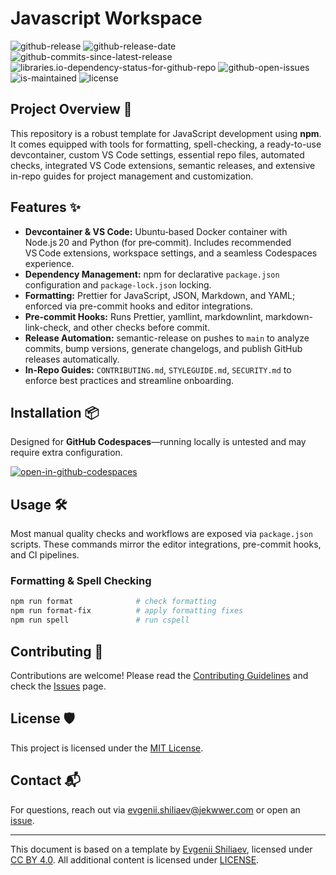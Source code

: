 # Javascript Workspace

![github-release](https://img.shields.io/github/v/release/Jekwwer/javascript-workspace?logo=github&link=https%3A%2F%2Fgithub.com%2FJekwwer%2Fjavascript-workspace%2Freleases%2Flatest)
![github-release-date](https://img.shields.io/github/release-date/Jekwwer/javascript-workspace?link=https%3A%2F%2Fgithub.com%2FJekwwer%2Fjavascript-workspace%2Freleases%2Flatest)
![github-commits-since-latest-release](https://img.shields.io/github/commits-since/Jekwwer/javascript-workspace/latest?link=https%3A%2F%2Fgithub.com%2FJekwwer%2Fjavascript-workspace%2Freleases%2Flatest)
![libraries.io-dependency-status-for-github-repo](https://img.shields.io/librariesio/github/Jekwwer/javascript-workspace?logo=librariesdotio&logoColor=%23FFFFFF)
![github-open-issues](https://img.shields.io/github/issues/Jekwwer/javascript-workspace?logo=github&link=https%3A%2F%2Fgithub.com%2FJekwwer%2Fjavascript-workspace%2Fissues)
![is-maintained](https://img.shields.io/maintenance/yes/2025)
![license](https://img.shields.io/github/license/Jekwwer/javascript-workspace?link=https%3A%2F%2Fgithub.com%2FJekwwer%2Fjavascript-workspace%2Fblob%2Fmain%2FLICENSE)

## Project Overview 🚀

This repository is a robust template for JavaScript development using **npm**. It comes equipped with tools for
formatting, spell-checking, a ready-to-use devcontainer, custom VS Code settings, essential repo files, automated
checks, integrated VS Code extensions, semantic releases, and extensive in-repo guides for project management and
customization.

## Features ✨

- **Devcontainer & VS Code:** Ubuntu‑based Docker container with Node.js 20 and Python (for pre‑commit). Includes
  recommended VS Code extensions, workspace settings, and a seamless Codespaces experience.
- **Dependency Management:** npm for declarative `package.json` configuration and `package-lock.json` locking.
- **Formatting:** Prettier for JavaScript, JSON, Markdown, and YAML; enforced via pre-commit hooks and editor
  integrations.
- **Pre-commit Hooks:** Runs Prettier, yamllint, markdownlint, markdown-link-check, and other checks before commit.
- **Release Automation:** semantic-release on pushes to `main` to analyze commits, bump versions, generate changelogs,
  and publish GitHub releases automatically.
- **In-Repo Guides:** `CONTRIBUTING.md`, `STYLEGUIDE.md`, `SECURITY.md` to enforce best practices and streamline
  onboarding.

## Installation 📦

Designed for **GitHub Codespaces**—running locally is untested and may require extra configuration.

[![open-in-github-codespaces](https://github.com/codespaces/badge.svg)][open-in-codespaces]

## Usage 🛠️

Most manual quality checks and workflows are exposed via `package.json` scripts. These commands mirror the editor
integrations, pre-commit hooks, and CI pipelines.

### Formatting & Spell Checking

```bash
npm run format              # check formatting
npm run format-fix          # apply formatting fixes
npm run spell               # run cspell
```

## Contributing 👥

Contributions are welcome! Please read the [Contributing Guidelines][CONTRIBUTING] and check the [Issues][issues] page.

## License 🛡️

This project is licensed under the [MIT License][LICENSE].

## Contact 📬

For questions, reach out via [evgenii.shiliaev@jekwwer.com][evgenii.shiliaev@jekwwer.com] or open an [issue][issues].

---

This document is based on a template by [Evgenii Shiliaev][evgenii-shiliaev-github], licensed under [CC BY
4.0][jekwwer-markdown-docs-kit-license]. All additional content is licensed under [LICENSE][LICENSE].

[CONTRIBUTING]: CONTRIBUTING.md
[LICENSE]: LICENSE
[evgenii-shiliaev-github]: https://github.com/Jekwwer
[evgenii.shiliaev@jekwwer.com]: mailto:evgenii.shiliaev@jekwwer.com
[issues]: https://github.com/Jekwwer/javascript-workspace/issues
[jekwwer-markdown-docs-kit-license]: https://github.com/Jekwwer/markdown-docs-kit/blob/main/LICENSE
[open-in-codespaces]: https://codespaces.new/Jekwwer/javascript-workspace
